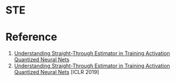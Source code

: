 # STE


# Reference

1. [Understanding Straight-Through Estimator in Training Activation Quantized Neural Nets](https://arxiv.org/abs/1903.05662)
1. [Understanding Straight-Through Estimator in Training Activation Quantized Neural Nets](https://openreview.net/forum?id=Skh4jRcKQ) [ICLR 2019]
